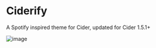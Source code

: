 # Ciderify

A Spotify inspired theme for Cider, updated for Cider 1.5.1+

![image](https://user-images.githubusercontent.com/49113086/176977151-1be2b386-a0b5-44cc-84f2-dcb24dc0c8e7.png)
